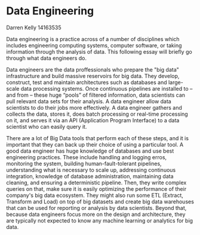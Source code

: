 Data Engineering
==================
Darren Kelly 14163535


Data engineering is a practice across of a number of disciplines which includes engineering computing systems, computer software, or taking information through the analysis of data. This following essay will briefly go through what data engineers do.

Data engineers are the data proffessionals who prepare the "big data" infrastructure and build massive reservoirs for big data. They develop, construct, test and maintain architectures such as databases and large-scale data processing systems. Once continuous pipelines are installed to – and from – these huge “pools” of filtered information, data scientists can pull relevant data sets for their analysis. A data engineer allow data scientists to do their jobs more effectively. A data engineer gathers and collects the data, stores it, does batch processing or real-time processing on it, and serves it via an API (Application Program Interface) to a data scientist who can easily query it.

There are a lot of Big Data tools that perform each of these steps, and it is important that they can back up their choice of using a particular tool. A good data engineer has huge knowledge of databases and use best engineering practices. These include handling and logging erros, monitoring the system, building human-fault-tolerant pipelines, understanding what is necessary to scale up, addressing continuous integration, knowledge of database administration, maintaining data cleaning, and ensuring a deterministic pipeline. Then, they write complex queries on that, make sure it is easily optimizing the performance of their company's big data ecosystem. They might also run some ETL (Extract, Transform and Load) on top of big datasets and create big data warehouses that can be used for reporting or analysis by data scientists. Beyond that, because data engineers focus more on the design and architecture, they are typically not expected to know any machine learning or analytics for big data.



